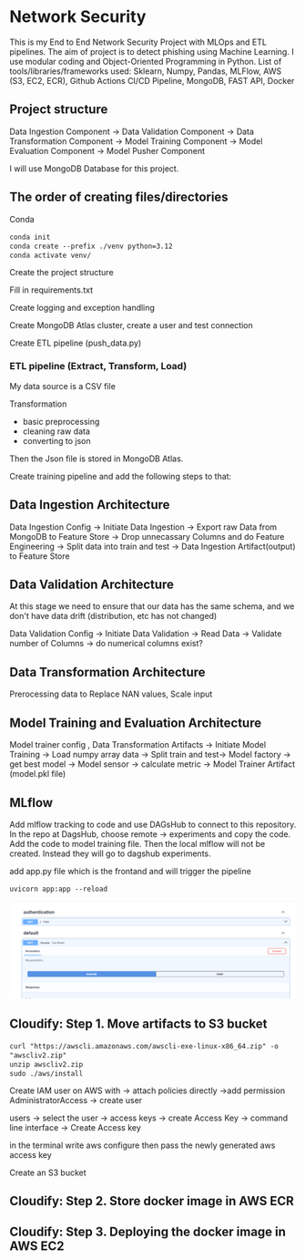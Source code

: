 # Network Security
This is my End to End Network Security Project with MLOps and ETL pipelines. The aim of project is to detect phishing using Machine Learning.
I use modular coding and Object-Oriented Programming in Python. 
List of tools/libraries/frameworks used: Sklearn, Numpy, Pandas, MLFlow, AWS (S3, EC2, ECR), Github Actions CI/CD Pipeline, MongoDB, FAST API,  Docker

## Project structure 

<!-- ![project structure](image.png) -->
Data Ingestion Component ->  Data Validation Component -> Data Transformation Component -> Model Training Component ->  Model Evaluation Component -> Model Pusher Component

I will use MongoDB Database for this project. 


## The order of creating files/directories

Conda
```
conda init
conda create --prefix ./venv python=3.12
conda activate venv/
```

Create the project structure

Fill in requirements.txt

Create logging and exception handling

Create MongoDB Atlas cluster, create a user and test connection

Create ETL pipeline (push_data.py)


### ETL pipeline (Extract, Transform, Load)

My data source is a CSV file

Transformation
* basic preprocessing
* cleaning raw data
* converting to json

Then the Json file is stored in MongoDB Atlas.

Create training pipeline and add the following steps to that:

## Data Ingestion Architecture

Data Ingestion Config -> Initiate Data Ingestion -> Export raw Data from MongoDB to Feature Store -> Drop unnecassary Columns  and do Feature Engineering -> Split data into train and test -> Data Ingestion Artifact(output) to Feature Store

## Data Validation Architecture

At this stage we need to ensure that our data has the same schema, and we don't have data drift (distribution, etc has not changed)

Data Validation Config -> Initiate Data Validation -> Read Data -> Validate number of Columns -> do numerical columns exist?


## Data Transformation Architecture

Prerocessing data to Replace NAN values, Scale input

## Model Training and Evaluation Architecture

Model trainer config , Data Transformation Artifacts -> Initiate Model Training -> Load numpy array data -> Split train and test-> Model factory -> get best model -> Model sensor -> calculate metric -> Model Trainer Artifact (model.pkl file)

## MLflow
Add mlflow tracking to code and use DAGsHub to connect to this repository. In the repo at DagsHub, choose remote -> experiments and copy the code. Add the code to model training file. Then the local mlflow will not be created. Instead they will go to dagshub experiments.

add app.py file which is the frontand and will trigger the pipeline


```
uvicorn app:app --reload
```



![alt text](image-1.png)


## Cloudify: Step 1. Move artifacts to S3 bucket

```
curl "https://awscli.amazonaws.com/awscli-exe-linux-x86_64.zip" -o "awscliv2.zip"
unzip awscliv2.zip
sudo ./aws/install

```

Create IAM user on AWS with -> attach policies directly ->add  permission AdministratorAccess -> create user

users -> select the user -> access keys -> create Access Key -> command line interface -> Create Access key

in the terminal write
aws configure
then pass the newly generated aws access key

Create an S3 bucket


## Cloudify: Step 2. Store docker image in AWS ECR

## Cloudify: Step 3. Deploying the docker image in AWS EC2
